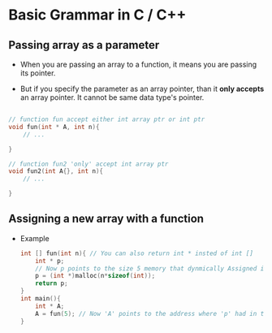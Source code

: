 # Basic Grammar in C / C++

## Passing array as a parameter

- When you are passing an array to a function, it means you are passing its pointer.

- But if you specify the parameter as an array pointer, than it **only accepts** an array pointer. It cannot be same data type's pointer.

```c

// function fun accept either int array ptr or int ptr
void fun(int * A, int n){
    // ...

}

// function fun2 'only' accept int array ptr
void fun2(int A{}, int n){
    // ...

}
```

## Assigning a new array with a function

- Example

    ```c
    int [] fun(int n){ // You can also return int * insted of int []
        int * p;
        // Now p points to the size 5 memory that dynmically Assigned in heap.
        p = (int *)malloc(n*sizeof(int));
        return p;
    }
    int main(){
        int * A;
        A = fun(5); // Now 'A' points to the address where 'p' had in the fun() function.
    }
    ```
